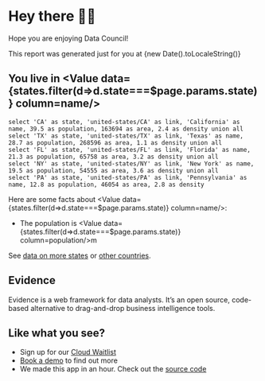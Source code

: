 

# Hey there 👋🏼

Hope you are enjoying Data Council!

This report was generated just for you at {new Date().toLocaleString()}

## You live in <Value data={states.filter(d=>d.state===$page.params.state)} column=name/>

```states
select 'CA' as state, 'united-states/CA' as link, 'California' as name, 39.5 as population, 163694 as area, 2.4 as density union all
select 'TX' as state, 'united-states/TX' as link, 'Texas' as name, 28.7 as population, 268596 as area, 1.1 as density union all
select 'FL' as state, 'united-states/FL' as link, 'Florida' as name, 21.3 as population, 65758 as area, 3.2 as density union all
select 'NY' as state, 'united-states/NY' as link, 'New York' as name, 19.5 as population, 54555 as area, 3.6 as density union all
select 'PA' as state, 'united-states/PA' as link, 'Pennsylvania' as name, 12.8 as population, 46054 as area, 2.8 as density
```

Here are some facts about <Value data={states.filter(d=>d.state===$page.params.state)} column=name/>:

- The population is <Value data={states.filter(d=>d.state===$page.params.state)} column=population/>m

See [data on more states](../united-states) or [other countries](../countries).

## Evidence

Evidence is a web framework for data analysts. It’s an open source, code-based alternative to drag-and-drop business intelligence tools.

## Like what you see?

- Sign up for our [Cloud Waitlist](https://du3tapwtcbi.typeform.com/to/kwp7ZD3q)
- [Book a demo](https://calendly.com/d/dxf-2t4-fq8/chat-with-adam-archie?month=2023-03) to find out more
- We made this app in an hour. Check out the [source code](https://github.com/archiewood/datacouncil-demo)

